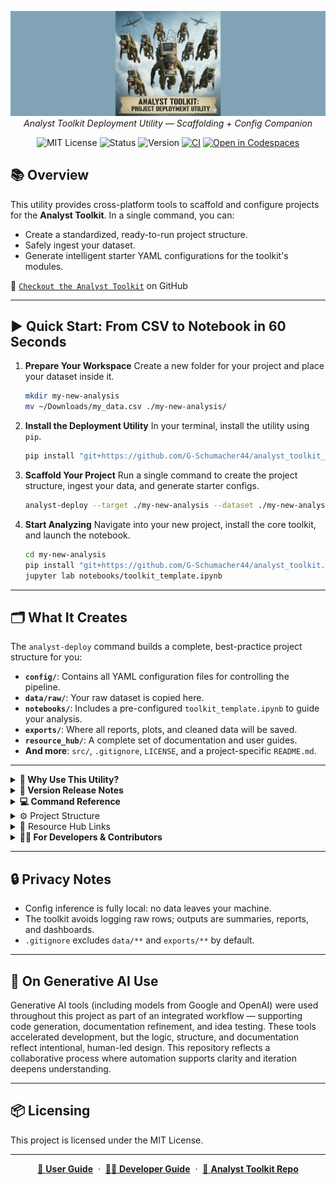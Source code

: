 <p align="center">
  <img src="logo_img/analyst_toolkit_deploy_banner.png" width="1000"/>
  <br>
  <em>Analyst Toolkit Deployment Utility — Scaffolding + Config Companion</em>
</p>

<p align="center">
  <img alt="MIT License" src="https://img.shields.io/badge/license-MIT-blue">
  <img alt="Status" src="https://img.shields.io/badge/status-active-brightgreen">
  <img alt="Version" src="https://img.shields.io/badge/version-v0.2.0-blueviolet">
  <a href="https://github.com/G-Schumacher44/analyst_toolkit_deployment_utility/actions/workflows/ci.yml"><img alt="CI" src="https://github.com/G-Schumacher44/analyst_toolkit_deployment_utility/actions/workflows/ci.yml/badge.svg?branch=main"></a>
  <a href="https://github.com/codespaces/new/G-Schumacher44/analyst_toolkit_deployment_utility?quickstart=1"><img alt="Open in Codespaces" src="https://github.com/codespaces/badge.svg"></a>
</p>

## 📚 Overview

This utility provides cross-platform tools to scaffold and configure projects for the **Analyst Toolkit**.
In a single command, you can:
- Create a standardized, ready-to-run project structure.
- Safely ingest your dataset.
- Generate intelligent starter YAML configurations for the toolkit's modules.

👀 [`Checkout the Analyst Toolkit`](https://github.com/G-Schumacher44/analyst_toolkit) on GitHub

---

## ▶️ Quick Start: From CSV to Notebook in 60 Seconds

1.  **Prepare Your Workspace**
    Create a new folder for your project and place your dataset inside it.
    ```bash
    mkdir my-new-analysis
    mv ~/Downloads/my_data.csv ./my-new-analysis/
    ```

2.  **Install the Deployment Utility**
    In your terminal, install the utility using `pip`.
    ```bash
    pip install "git+https://github.com/G-Schumacher44/analyst_toolkit_deployment_utility.git@v0.2.0"
    ```

3.  **Scaffold Your Project**
    Run a single command to create the project structure, ingest your data, and generate starter configs.
    ```bash
    analyst-deploy --target ./my-new-analysis --dataset ./my-new-analysis/my_data.csv --generate-configs
    ```

4.  **Start Analyzing**
    Navigate into your new project, install the core toolkit, and launch the notebook.
    ```bash
    cd my-new-analysis
    pip install "git+https://github.com/G-Schumacher44/analyst_toolkit.git@v0.2.0"
    jupyter lab notebooks/toolkit_template.ipynb
    ```

---

## 🗂️ What It Creates

The `analyst-deploy` command builds a complete, best-practice project structure for you:

- **`config/`**: Contains all YAML configuration files for controlling the pipeline.
- **`data/raw/`**: Your raw dataset is copied here.
- **`notebooks/`**: Includes a pre-configured `toolkit_template.ipynb` to guide your analysis.
- **`exports/`**: Where all reports, plots, and cleaned data will be saved.
- **`resource_hub/`**: A complete set of documentation and user guides.
- **And more**: `src/`, `.gitignore`, `LICENSE`, and a project-specific `README.md`.

---

<details>
<summary><strong>🧠 Why Use This Utility?</strong></summary>

This tool automates the most tedious part of any analysis: project setup. It's designed to get you from a raw CSV to a fully functional, reproducible ETL pipeline in seconds.

- **Speed**: Go from zero to a complete project with one command.
- **Best Practices**: Enforces a clean separation of code, configuration, and data.
- **Reproducibility**: Creates a standardized environment that's easy to share and re-run.
- **Security**: All data analysis for config generation is done 100% locally. Your data never leaves your machine.

The goal is simple: let you spend less time on setup and more time finding the stories in your data.
</details>

<details>
<summary><strong>🫆 Version Release Notes</strong></summary>

**v0.2.0**
  - **Major Documentation Overhaul**: Complete rewrite of all documentation for clarity and accuracy. Introduced a `USER_GUIDE.md` for users and a `DEVELOPMENT.md` for contributors, centralizing all guides in `resource_hub`.
  - **Modernized Project Scaffolding**: The `toolkit_template.ipynb` included in new projects is now fully refactored to use the modern, direct-call API of the `analyst_toolkit v0.2.0`.
  - **Enhanced Reproducibility**: Added a `Dockerfile` for running the utility in an isolated environment and a fully automated `.devcontainer` setup for a one-click development experience in GitHub Codespaces.
  - **Improved Packaging**: Updated `pyproject.toml` with standard classifiers and keywords for better discoverability on PyPI. Removed redundant legacy configuration files.


- v0.1.2
  - Docs: Synchronized all `resource_hub` documentation between the root repository and the deployable templates.
  - Docs: Added explanatory notes to guides to clarify the purpose of the advanced `run_module` helper function in the notebook template.
  - Build: Refined `pyproject.toml` to explicitly include the `templates` directory in the wheel, improving build robustness and clarity.
  - QA: Corrected various links and improved consistency across all documentation files.

- v0.1.1
  - Package data: ensure `templates/**` included in wheels; fix Hatch config
  - CLI/runtime: correct venv ipykernel registration (separate kernel name/display)
  - Docs: update repo URLs to `deployment_utility`; fix template README links/stray tag
  - QA: validated build artifacts, metadata, CLI help, and scaffold smoke

- v0.1.0
  - Initial Python-native bootstrap + Typer CLI.
  - Deterministic Resource Hub scaffolding.
  - Dataset wiring + config inference (`config/generated/`).

</details>

<details>
<summary><strong>💻 Command Reference</strong></summary>

This utility provides two main CLI commands:

- **`analyst-deploy`**: The primary command for scaffolding a new project.
  - `--target`: The directory to create the project in. (Required)
  - `--dataset`: Path to your CSV. Use `auto` to find a single CSV in the target directory.
  - `--generate-configs`: Analyzes your dataset to create starter YAMLs.
  - `--env <none|conda|venv>`: Optionally create a project-specific environment.
  - `--project-name`: Sets the title in the generated `README.md`.

- **`analyst-infer-configs`**: Use this to generate or refresh configs for an existing project.
  - `--input`: Path to the source CSV file.
  - `--outdir`: Directory to save the generated YAML files (e.g., `config/generated`).

> For a complete list of options and programmatic usage, see the full **User Guide**.

</details>

<details>
<summary>⚙️ Project Structure</summary>

```
analyst_toolkit_deployment_utility/
├── src/
│   └── analyst_toolkit_deploy/
│       ├── __init__.py
│       ├── __main__.py
│       ├── cli.py                  # Typer CLI
│       ├── bootstrap.py            # Python-native bootstrap
│       ├── infer_configs.py        # CSV → YAML suggestions
│       ├── utils.py
│       └── templates/
│           ├── config/*.yaml       # Scaffolded YAML templates
│           ├── resource_hub/*.md   # Docs copied into projects
│           ├── .vscode/settings.json
│           ├── environment.yml, requirements.txt, .env.template
│           └── toolkit_template.ipynb
├── resource_hub/*.md               # Repo-level docs
├── README.md, LICENSE, pyproject.toml
└── environment.dev.yml             # Dev env for contributors
```

</details>

<details>

<summary>📎 Resource Hub Links</summary>

**For this Deployment Utility:**

- 🔧 [**User Guide**:](resource_hub/USER_GUIDE.md) How to install and use this tool to create new projects.
- 👨‍💻 [**Developer Guide**:](resource_hub/DEVELOPMENT.md) How to set up a development environment and contribute.

**Core Analyst Toolkit Documentation (templates):**

The following guides for the core `analyst_toolkit` are included in the `resource_hub/` directory and are copied into every new project you create.

- 📘 [`Toolkit README`](resource_hub/toolkit_readme.md)
- ⚙️ [`Config Guide`](resource_hub/toolkit_config_guide.md)
- 📓 [`Notebook Guide`](resource_hub/toolkit_notebook_guide.md)



</details>

<details>
<summary><strong>👨‍💻 For Developers & Contributors</strong></summary>

Interested in contributing to the deployment utility? Our **Developer Guide** has everything you need to get started, including setup instructions and an overview of the codebase.

</details>

____

## 🔒 Privacy Notes

- Config inference is fully local: no data leaves your machine.
- The toolkit avoids logging raw rows; outputs are summaries, reports, and dashboards.
- `.gitignore` excludes `data/**` and `exports/**` by default.

---


## 🤝 On Generative AI Use

Generative AI tools (including models from Google and OpenAI) were used throughout this project as part of an integrated workflow — supporting code generation, documentation refinement, and idea testing. These tools accelerated development, but the logic, structure, and documentation reflect intentional, human-led design. This repository reflects a collaborative process where automation supports clarity and iteration deepens understanding.

---


## 📦 Licensing

This project is licensed under the MIT License.

---

<p align="center">
  <a href="USER_GUIDE.md">📘 <b>User Guide</b></a>
  &nbsp;·&nbsp;
  <a href="DEVELOPMENT.md">👨‍💻 <b>Developer Guide</b></a>
  &nbsp;·&nbsp;
  <a href="https://github.com/G-Schumacher44/analyst_toolkit">🔬 <b>Analyst Toolkit Repo</b></a>
</p>